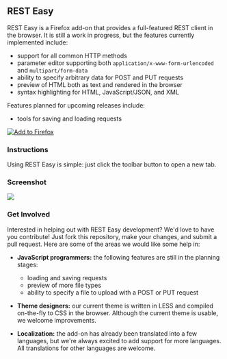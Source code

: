 ## REST Easy

REST Easy is a Firefox add-on that provides a full-featured REST client in the browser.
It is still a work in progress, but the features currently implemented include:

 - support for all common HTTP methods
 - parameter editor supporting both `application/x-www-form-urlencoded` and `multipart/form-data`
 - ability to specify arbitrary data for POST and PUT requests
 - preview of HTML both as text and rendered in the browser
 - syntax highlighting for HTML, JavaScript/JSON, and XML

Features planned for upcoming releases include:

 - tools for saving and loading requests

[![Add to Firefox](http://i.stack.imgur.com/JE1T5.png)](https://addons.mozilla.org/en-US/firefox/addon/rest-easy/)

### Instructions

Using REST Easy is simple: just click the toolbar button to open a new tab.

### Screenshot

[![](http://i.stack.imgur.com/CXgHZ.png)](http://i.stack.imgur.com/CXgHZ.png)

### Get Involved

Interested in helping out with REST Easy development?
We'd love to have you contribute!
Just fork this repository, make your changes, and submit a pull request.
Here are some of the areas we would like some help in:

 - **JavaScript programmers:** the following features are still in the planning stages:

     - loading and saving requests
     - preview of more file types
     - ability to specify a file to upload with a POST or PUT request

 - **Theme designers:** our current theme is written in LESS and compiled on-the-fly to CSS in the browser.
   Although the current theme is usable, we welcome improvements.

 - **Localization:** the add-on has already been translated into a few languages, but we're always excited to add support for more languages.
   All translations for other languages are welcome.
